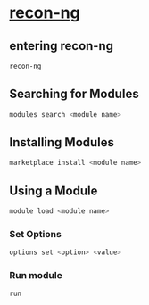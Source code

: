 # [recon-ng](https://github.com/lanmaster53/recon-ng)

## entering recon-ng
```bash
recon-ng
```

## Searching for Modules
```bash
modules search <module name>
```

## Installing Modules
```bash
marketplace install <module name>
```

## Using a Module
```bash
module load <module name>
```

### Set Options
```bash
options set <option> <value>
```

### Run module
```bash
run
```

